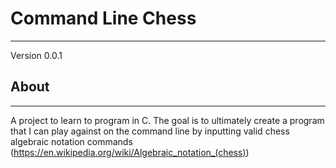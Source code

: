 # Command Line Chess
---
Version 0.0.1

## About
---
A project to learn to program in C. The goal is to ultimately create a program that I can play against on the command
line by inputting valid chess algebraic notation commands (https://en.wikipedia.org/wiki/Algebraic_notation_(chess))

